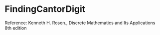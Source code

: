# FindingCantorDigit

Reference:
Kenneth H. Rosen., Discrete Mathematics and Its Applications 8th edition
